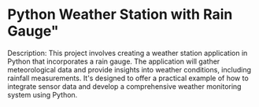 # Python Weather Station with Rain Gauge"

Description: This project involves creating a weather station application in Python that incorporates a rain gauge. The application will gather meteorological data and provide insights into weather conditions, including rainfall measurements. It's designed to offer a practical example of how to integrate sensor data and develop a comprehensive weather monitoring system using Python.
